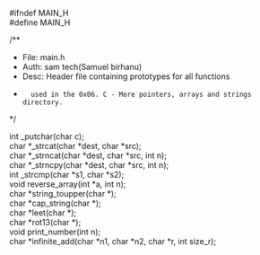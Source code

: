 #ifndef MAIN_H                                                                                                                     
#define MAIN_H                                                                                                                     
                                                                                                                                        
/**                                                                                                                                     
 * File: main.h                                                                                                                    
 * Auth: sam tech(Samuel birhanu)                                                                                                             
 * Desc: Header file containing prototypes for all functions                                                                            
 *       used in the 0x06. C - More pointers, arrays and strings directory.
 */                                                                                                                                     
                                                                                                                                        
int _putchar(char c);                                                                                                                   
char *_strcat(char *dest, char *src);                                                                                                   
char *_strncat(char *dest, char *src, int n);                                                                                           
char *_strncpy(char *dest, char *src, int n);                                                                                           
int _strcmp(char *s1, char *s2);                                                                                                        
void reverse_array(int *a, int n);                                                                                                      
char *string_toupper(char *);                                                                                                           
char *cap_string(char *);                                                                                                               
char *leet(char *);                                                                                                                     
char *rot13(char *);                                                                                                                    
void print_number(int n);                                                                                                               
char *infinite_add(char *n1, char *n2, char *r, int size_r);                                                               
